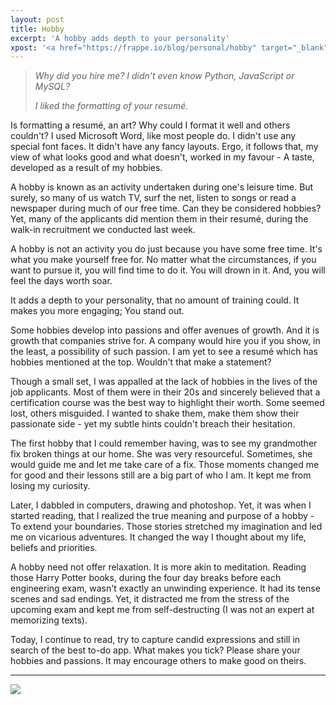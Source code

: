 ```yaml
---
layout: post
title: Hobby
excerpt: 'A hobby adds depth to your personality'
xpost: '<a href="https://frappe.io/blog/personal/hobby" target="_blank">Frappé Blog</a>'
---
```


> *Why did you hire me? I didn't even know Python, JavaScript or MySQL?*
>
> *I liked the formatting of your resumé.*


Is formatting a resumé, an art? Why could I format it well and others couldn't? I used Microsoft Word, like most people do. I didn't use any special font faces. It didn't have any fancy layouts. Ergo, it follows that, my view of what looks good and what doesn't, worked in my favour - A taste, developed as a result of my hobbies.

A hobby is known as an activity undertaken during one's leisure time. But surely, so many of us watch TV, surf the net, listen to songs or read a newspaper during much of our free time. Can they be considered hobbies? Yet, many of the applicants did mention them in their resumé, during the walk-in recruitment we conducted last week.

A hobby is not an activity you do just because you have some free time. It's what you make yourself free for. No matter what the circumstances, if you want to pursue it, you will find time to do it. You will drown in it. And, you will feel the days worth soar.

It adds a depth to your personality, that no amount of training could. It makes you more engaging; You stand out.

Some hobbies develop into passions and offer avenues of growth. And it is growth that companies strive for. A company would hire you if you show, in the least, a possibility of such passion. I am yet to see a resumé which has hobbies mentioned at the top. Wouldn't that make a statement?

Though a small set, I was appalled at the lack of hobbies in the lives of the job applicants. Most of them were in their 20s and sincerely believed that a certification course was the best way to highlight their worth. Some seemed lost, others misguided. I wanted to shake them, make them show their passionate side - yet my subtle hints couldn't breach their hesitation.

The first hobby that I could remember having, was to see my grandmother fix broken things at our home. She was very resourceful. Sometimes, she would guide me and let me take care of a fix. Those moments changed me for good and their lessons still are a big part of who I am. It kept me from losing my curiosity.

Later, I dabbled in computers, drawing and photoshop. Yet, it was when I started reading, that I realized the true meaning and purpose of a hobby - To extend your boundaries. Those stories stretched my imagination and led me on vicarious adventures. It changed the way I thought about my life, beliefs and priorities.

A hobby need not offer relaxation. It is more akin to meditation. Reading those Harry Potter books, during the four day breaks before each engineering exam, wasn't exactly an unwinding experience. It had its tense scenes and sad endings. Yet, it distracted me from the stress of the upcoming exam and kept me from self-destructing (I was not an expert at memorizing texts).

Today, I continue to read, try to capture candid expressions and still in search of the best to-do app. What makes you tick? Please share your hobbies and passions. It may encourage others to make good on theirs.

---

![](http://i.imgur.com/quNz6Ms.jpg)

